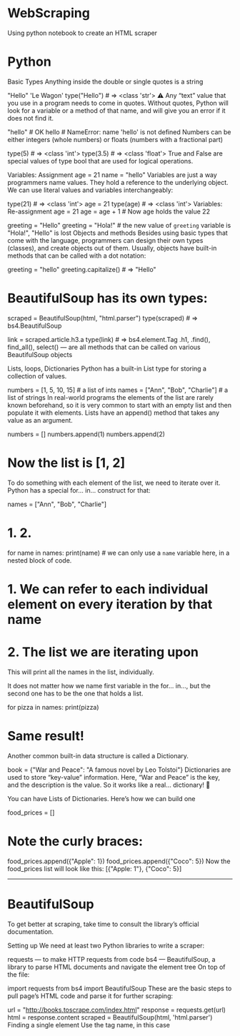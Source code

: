 # WebScraping
Using python notebook to create an HTML scraper


# Python 

Basic Types
Anything inside the double or single quotes is a string

"Hello"
'Le Wagon'
type("Hello") # => <class 'str'>
⚠️ Any “text” value that you use in a program needs to come in quotes. Without quotes, Python will look for a variable or a method of that name, and will give you an error if it does not find it.

"hello" # OK
hello # NameError: name 'hello' is not defined 
Numbers can be either integers (whole numbers) or floats (numbers with a fractional part)

type(5) # => <class 'int'>
type(3.5) # => <class 'float'> 
True and False are special values of type bool that are used for logical operations.

Variables: Assignment
age = 21
name = "hello"
Variables are just a way programmers name values. They hold a reference to the underlying object.
We can use literal values and variables interchangeably:

type(21) # => <class 'int'>
age = 21 
type(age) # => <class 'int'> 
Variables: Re-assignment
age = 21
age = age + 1 # Now age holds the value 22

greeting = "Hello"
greeting = "Hola!" # the new value of `greeting` variable is "Hola!", "Hello" is lost
Objects and methods
Besides using basic types that come with the language, programmers can design their own types (classes), and create objects out of them.
Usually, objects have built-in methods that can be called with a dot notation:

greeting = "hello"
greeting.capitalize() # => "Hello"

# BeautifulSoup has its own types:

scraped = BeautifulSoup(html, "html.parser")
type(scraped) # => bs4.BeautifulSoup 

link = scraped.article.h3.a
type(link) # => bs4.element.Tag
.h1, .find(), find_all(), select() — are all methods that can be called on various BeautifulSoup objects

Lists, loops, Dictionaries
Python has a built-in List type for storing a collection of values.

numbers = [1, 5, 10, 15] # a list of ints
names = ["Ann", "Bob", "Charlie"] # a list of strings
In real-world programs the elements of the list are rarely known beforehand, so it is very common to start with an empty list and then populate it with elements. Lists have an append() method that takes any value as an argument.

numbers = []
numbers.append(1)
numbers.append(2)
# Now the list is [1, 2]
To do something with each element of the list, we need to iterate over it. Python has a special for... in... construct for that:

names = ["Ann", "Bob", "Charlie"] 
#    1.       2.
for name in names:
    print(name) # we can only use a `name` variable here, in a nested block of code.
    
 # 1. We can refer to each individual element on every iteration by that name
 # 2. The list we are iterating upon
This will print all the names in the list, individually.

It does not matter how we name first variable in the for... in..., but the second one has to be the one that holds a list.

for pizza in names:
    print(pizza)
    
# Same result!
Another common built-in data structure is called a Dictionary.

book = {"War and Peace": "A famous novel by Leo Tolstoi"}
Dictionaries are used to store “key-value” information. Here, “War and Peace” is the key, and the description is the value. So it works like a real… dictionary! 📖

You can have Lists of Dictionaries. Here’s how we can build one

food_prices = []

# Note the curly braces: 
food_prices.append({"Apple": 1})
food_prices.append({"Coco": 5})
Now the food_prices list will look like this: [{"Apple: 1"}, {"Coco": 5}]


________________________________________________________________________________________________________________________________________________________________________________

# BeautifulSoup

To get better at scraping, take time to consult the library’s official documentation.

Setting up
We need at least two Python libraries to write a scraper:

requests — to make HTTP requests from code
bs4 — BeautifulSoup, a library to parse HTML documents and navigate the element tree
On top of the file:

import requests
from bs4 import BeautifulSoup
These are the basic steps to pull page’s HTML code and parse it for further scraping:

url = "http://books.toscrape.com/index.html"
response = requests.get(url)
html = response.content
scraped = BeautifulSoup(html, 'html.parser')
Finding a single element
Use the tag name, in this case <title> is a tag we’re looking for:

scraped.find("title") or scraped.title

Getting text out of an element:

title_text = scraped.title.text.strip()
If the text is just numbers, you can convert it to int or float:

  price = scraped.article.find("p", class_="price_color").text() # => "£51.77"
  # convert to float 
  price =  float(price.text.lstrip("£"))
Sometimes the data we want is not inside the element’s text, but inside one of it’s attributes:

<a href="http://mywebsite.com/about.html">About</a<>
If we save this element into a link variable and call link.text — we will get “About”. If we wan’t the URL of the link instead — we will have to access it like that: a["href"].

As a rule of thumb:

tag_name.text — gives us the element’s text value
tag_name["attr_name"] — gives the value of the attribute
Collection of elements
Methods find_all and select will always return a list of elements (even if one element is found, it will still be a collection with a single element inside). Here’s how to iterate over a list in Python:

prices = scraped.select(".price_color")

for price in prices:
    print(price.text)
    




________________________________________________________________________________________________________________________________________________________________________________


# Complete scraper example

Here’s a code for a complete scraper that starts from the home page, scrapes all links to book titles, then navigates to the destination page of every link, and scrapes the description of a book from it:

import requests
from bs4 import BeautifulSoup

BASE_URL = "http://books.toscrape.com/"
response = requests.get(BASE_URL + "index.html")
html = response.content
scraped = BeautifulSoup(html, 'html.parser')

title_descriptions = []

articles = scraped.select(".product_pod")

for article in articles:
    title = article.h3.a["title"]
    title_url = article.h3.a["href"]
    
    product_response = requests.get(BASE_URL + title_url)
    product_html = product_response.content
    product_scraped = BeautifulSoup(product_html, 'html.parser')
    
    description = product_scraped.find("div", id="product_description").next_sibling.next_sibling
    
    title_descriptions.append({title: description.text.strip()})
    
print(title_descriptions)





    
------------------    
